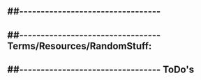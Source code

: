 ##---------------------------------
- 

##---------------------------------
Terms/Resources/RandomStuff:
- 

##---------------------------------
ToDo's
- 
